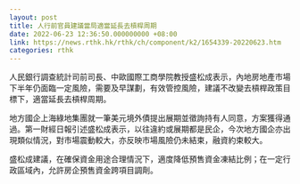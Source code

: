 ```yaml
---
layout: post
title: 人行前官員建議當局適當延長去槓桿周期
date: 2022-06-23 12:36:50.000000000 +08:00
link: https://news.rthk.hk/rthk/ch/component/k2/1654339-20220623.htm
categories: rthk
---
```


人民銀行調查統計司前司長、中歐國際工商學院教授盛松成表示，內地房地產市場下半年仍面臨一定風險，需要及早謀劃，有效管控風險，建議不改變去槓桿政策目標下，適當延長去槓桿周期。

地方國企上海綠地集團就一筆美元境外債提出展期並徵詢持有人同意，方案獲得通過。第一財經日報引述盛松成表示，以往違約或展期都是民企，今次地方國企亦出現類似情況，對市場震動較大，亦反映市場風險仍未結束，融資約束較大。

盛松成建議，在確保資金用途合理情況下，適度降低預售資金凍結比例；在一定行政區域內，允許房企預售資金跨項目調劑。
